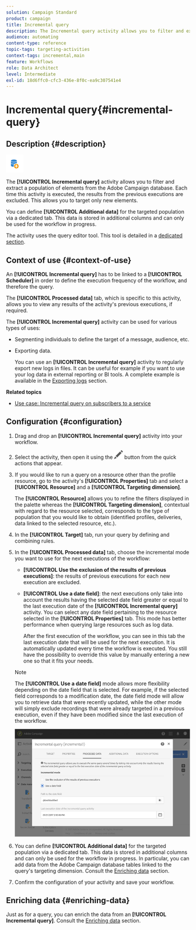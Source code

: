 ```yaml
---
solution: Campaign Standard
product: campaign
title: Incremental query
description: The Incremental query activity allows you to filter and extract a population of elements from the Adobe Campaign database.
audience: automating
content-type: reference
topic-tags: targeting-activities
context-tags: incremental,main
feature: Workflows
role: Data Architect
level: Intermediate
exl-id: 18d6ffc0-cfc3-436e-8f0c-ea9c307541e4
---
```

# Incremental query{#incremental-query}

## Description {#description}

![](assets/incremental.png)

The **[!UICONTROL Incremental query]** activity allows you to filter and extract a population of elements from the Adobe Campaign database. Each time this activity is executed, the results from the previous executions are excluded. This allows you to target only new elements.

You can define **[!UICONTROL Additional data]** for the targeted population via a dedicated tab. This data is stored in additional columns and can only be used for the workflow in progress.

The activity uses the query editor tool. This tool is detailed in a [dedicated section](../../automating/using/editing-queries.md#about-query-editor).

## Context of use {#context-of-use}

An **[!UICONTROL Incremental query]** has to be linked to a **[!UICONTROL Scheduler]** in order to define the execution frequency of the workflow, and therefore the query.

The **[!UICONTROL Processed data]** tab, which is specific to this activity, allows you to view any results of the activity's previous executions, if required.

The **[!UICONTROL Incremental query]** activity can be used for various types of uses:

* Segmenting individuals to define the target of a message, audience, etc.

* Exporting data.

  You can use an **[!UICONTROL Incremental query]** activity to regularly export new logs in files. It can be useful for example if you want to use your log data in external reporting or BI tools. A complete example is available in the [Exporting logs](../../automating/using/exporting-logs.md) section.

**Related topics**

* [Use case: Incremental query on subscribers to a service](../../automating/using/incremental-query-on-subscribers.md)

## Configuration {#configuration}

1. Drag and drop an **[!UICONTROL Incremental query]** activity into your workflow.
1. Select the activity, then open it using the ![](assets/edit_darkgrey-24px.png) button from the quick actions that appear.
1. If you would like to run a query on a resource other than the profile resource, go to the activity's **[!UICONTROL Properties]** tab and select a **[!UICONTROL Resource]** and a **[!UICONTROL Targeting dimension]**.

   The **[!UICONTROL Resource]** allows you to refine the filters displayed in the palette whereas the **[!UICONTROL Targeting dimension]**, contextual with regard to the resource selected, corresponds to the type of population that you would like to obtain (identified profiles, deliveries, data linked to the selected resource, etc.).

1. In the **[!UICONTROL Target]** tab, run your query by defining and combining rules.
1. In the **[!UICONTROL Processed data]** tab, choose the incremental mode you want to use for the next executions of the workflow:

    * **[!UICONTROL Use the exclusion of the results of previous executions]**: the results of previous executions for each new execution are excluded.
    * **[!UICONTROL Use a date field]**: the next executions only take into account the results having the selected date field greater or equal to the last execution date of the **[!UICONTROL Incremental query]** activity. You can select any date field pertaining to the resource selected in the **[!UICONTROL Properties]** tab. This mode has better performance when querying large resources such as log data.

      After the first execution of the workflow, you can see in this tab the last execution date that will be used for the next execution. It is automatically updated every time the workflow is executed. You still have the possibility to override this value by manually entering a new one so that it fits your needs.

   >[!NOTE]
   >
   >The **[!UICONTROL Use a date field]** mode allows more flexibility depending on the date field that is selected. For example, if the selected field corresponds to a modification date, the date field mode will allow you to retrieve data that were recently updated, while the other mode will simply exclude recordings that were already targeted in a previous execution, even if they have been modified since the last execution of the workflow.

   ![](assets/incremental_query_usedatefield.png)

1. You can define **[!UICONTROL Additional data]** for the targeted population via a dedicated tab. This data is stored in additional columns and can only be used for the workflow in progress. In particular, you can add data from the Adobe Campaign database tables linked to the query's targeting dimension. Consult the [Enriching data](../../automating/using/query.md#enriching-data) section.
1. Confirm the configuration of your activity and save your workflow.

## Enriching data {#enriching-data}

Just as for a query, you can enrich the data from an **[!UICONTROL Incremental query]**. Consult the [Enriching data](../../automating/using/query.md#enriching-data) section.
